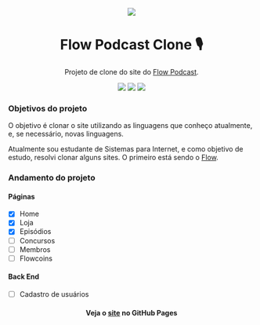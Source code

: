 <p align=center><img align=center src="https://cdn.flowpodcast.com.br/assets/images/logos/logo-header.png"></p>
<h1 align=center>Flow Podcast Clone 🎙️</h1>
<p align=center>Projeto de clone do site do <a href="https://flowpodcast.com.br/">Flow Podcast</a>.
  
<p align=center>
  <img src="https://img.shields.io/github/followers/jordan-cod?color=green&label=Seguidores&style=flat-square">
  <img src="https://img.shields.io/github/forks/jordan-cod/flow-podcast-clonee?color=green&label=Forks&style=flat-square">
  <img src="https://img.shields.io/website?down_message=Offline&style=flat-square&up_message=Online&url=https%3A%2F%2Fjordan-cod.github.io%2Fflow-podcast-clonee%2F">
<p>


### Objetivos do projeto
<p>O objetivo é clonar o site utilizando as linguagens que conheço atualmente, e, se necessário, novas linguagens.</p>
<p>Atualmente sou estudante de Sistemas para Internet, e como objetivo de estudo, resolvi clonar alguns sites. O primeiro está sendo o <a href="https://flowpodcast.com.br/">Flow</a>.</p>


### Andamento do projeto
#### Páginas 
- [x] Home
- [x] Loja
- [x] Episódios
- [ ] Concursos
- [ ] Membros
- [ ] Flowcoins

#### Back End
- [ ] Cadastro de usuários


<h4 align="center">Veja o <a href="https://jordan-cod.github.io/flow-podcast-clonee/">site<a> no GitHub Pages</h4>
